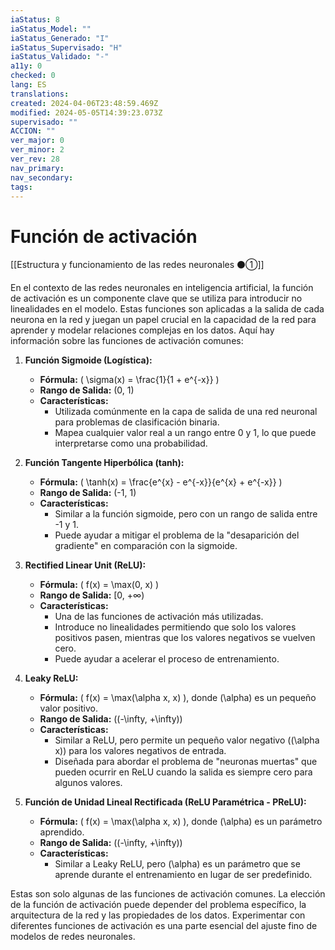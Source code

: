 ```yaml
---
iaStatus: 8
iaStatus_Model: ""
iaStatus_Generado: "I"
iaStatus_Supervisado: "H"
iaStatus_Validado: "-"
a11y: 0
checked: 0
lang: ES
translations: 
created: 2024-04-06T23:48:59.469Z
modified: 2024-05-05T14:39:23.073Z
supervisado: ""
ACCION: ""
ver_major: 0
ver_minor: 2
ver_rev: 28
nav_primary: 
nav_secondary: 
tags:
---
```

# Función de activación

[[Estructura y funcionamiento de las redes neuronales ⚫①]]

En el contexto de las redes neuronales en inteligencia artificial, la función de activación es un componente clave que se utiliza para introducir no linealidades en el modelo. Estas funciones son aplicadas a la salida de cada neurona en la red y juegan un papel crucial en la capacidad de la red para aprender y modelar relaciones complejas en los datos. Aquí hay información sobre las funciones de activación comunes:

1. **Función Sigmoide (Logística):**
   - **Fórmula:** \( \sigma(x) = \frac{1}{1 + e^{-x}} \)
   - **Rango de Salida:** (0, 1)
   - **Características:**
     - Utilizada comúnmente en la capa de salida de una red neuronal para problemas de clasificación binaria.
     - Mapea cualquier valor real a un rango entre 0 y 1, lo que puede interpretarse como una probabilidad.

2. **Función Tangente Hiperbólica (tanh):**
   - **Fórmula:** \( \tanh(x) = \frac{e^{x} - e^{-x}}{e^{x} + e^{-x}} \)
   - **Rango de Salida:** (-1, 1)
   - **Características:**
     - Similar a la función sigmoide, pero con un rango de salida entre -1 y 1.
     - Puede ayudar a mitigar el problema de la "desaparición del gradiente" en comparación con la sigmoide.

3. **Rectified Linear Unit (ReLU):**
   - **Fórmula:** \( f(x) = \max(0, x) \)
   - **Rango de Salida:** [0, +∞)
   - **Características:**
     - Una de las funciones de activación más utilizadas.
     - Introduce no linealidades permitiendo que solo los valores positivos pasen, mientras que los valores negativos se vuelven cero.
     - Puede ayudar a acelerar el proceso de entrenamiento.

4. **Leaky ReLU:**
   - **Fórmula:** \( f(x) = \max(\alpha x, x) \), donde \(\alpha\) es un pequeño valor positivo.
   - **Rango de Salida:** \((-\infty, +\infty)\)
   - **Características:**
     - Similar a ReLU, pero permite un pequeño valor negativo (\(\alpha x\)) para los valores negativos de entrada.
     - Diseñada para abordar el problema de "neuronas muertas" que pueden ocurrir en ReLU cuando la salida es siempre cero para algunos valores.

5. **Función de Unidad Lineal Rectificada (ReLU Paramétrica - PReLU):**
   - **Fórmula:** \( f(x) = \max(\alpha x, x) \), donde \(\alpha\) es un parámetro aprendido.
   - **Rango de Salida:** \((-\infty, +\infty)\)
   - **Características:**
     - Similar a Leaky ReLU, pero \(\alpha\) es un parámetro que se aprende durante el entrenamiento en lugar de ser predefinido.

Estas son solo algunas de las funciones de activación comunes. La elección de la función de activación puede depender del problema específico, la arquitectura de la red y las propiedades de los datos. Experimentar con diferentes funciones de activación es una parte esencial del ajuste fino de modelos de redes neuronales.